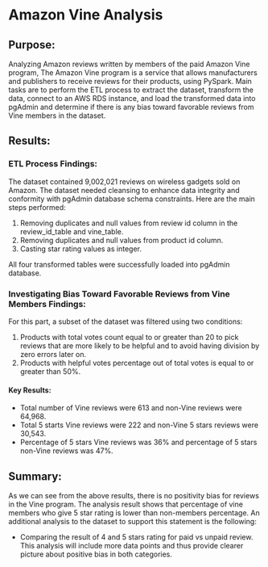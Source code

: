 # Amazon Vine Analysis
## Purpose:
Analyzing Amazon reviews written by members of the paid Amazon Vine program, The Amazon Vine program is a service that allows manufacturers and publishers to receive reviews for their products, using PySpark. Main tasks are to perform the ETL process to extract the dataset, transform the data, connect to an AWS RDS instance, and load the transformed data into pgAdmin and determine if there is any bias toward favorable reviews from Vine members in the dataset.

## Results:
### ETL Process Findings:

The dataset contained 9,002,021 reviews on wireless gadgets sold on Amazon. The dataset needed cleansing to enhance data integrity and conformity with pgAdmin database schema constraints. Here are the main steps performed:

1. Removing duplicates and null values from review id column in the review_id_table and vine_table.
2. Removing duplicates and null values from product id column.
3. Casting star rating values as integer.

All four transformed tables were successfully loaded into pgAdmin database.

### Investigating Bias Toward Favorable Reviews from Vine Members Findings:

For this part, a subset of the dataset was filtered using two conditions:
1. Products with total votes count equal to or greater than 20 to pick reviews that are more likely to be helpful and to avoid having division by zero errors later on.
2. Products with helpful votes percentage out of total votes is equal to or greater than 50%.

#### Key Results:
* Total number of Vine reviews were 613 and non-Vine reviews were 64,968.
* Total 5 starts Vine reviews were 222 and non-Vine 5 stars reviews were 30,543.
* Percentage of 5 stars Vine reviews was 36% and percentage of 5 stars non-Vine reviews was 47%.

## Summary: 
As we can see from the above results, there is no positivity bias for reviews in the Vine program. The analysis result shows that percentage of vine members who give 5 star rating is lower than non-members percentage. An additional analysis to the dataset to support this statement is the following:
* Comparing the result of 4 and 5 stars rating for paid vs unpaid review. This analysis will include more data points and thus provide clearer picture about positive bias in both categories.
